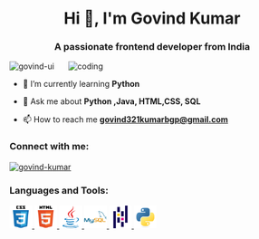 <h1 align="center">Hi 👋, I'm Govind Kumar</h1>
<h3 align="center">A passionate frontend developer from India</h3>
<img src="https://cdn.dribbble.com/users/1162077/screenshots/3848914/programmer.gif" alt="coding" align="right" width="400" >

<p align="left"> <img src="https://komarev.com/ghpvc/?username=govind-ui&label=Profile%20views&color=0e75b6&style=flat" alt="govind-ui" /> </p>

- 🌱 I’m currently learning **Python**

- 💬 Ask me about **Python ,Java, HTML,CSS, SQL**

- 📫 How to reach me **govind321kumarbgp@gmail.com**

<h3 align="left">Connect with me:</h3>
<p align="left">
<a href="https://linkedin.com/in/govind-kumar" target="blank"><img align="center" src="https://raw.githubusercontent.com/rahuldkjain/github-profile-readme-generator/master/src/images/icons/Social/linked-in-alt.svg" alt="govind-kumar" height="30" width="40" /></a>
</p>

<h3 align="left">Languages and Tools:</h3>
<p align="left"> <a href="https://www.w3schools.com/css/" target="_blank" rel="noreferrer"> <img src="https://raw.githubusercontent.com/devicons/devicon/master/icons/css3/css3-original-wordmark.svg" alt="css3" width="40" height="40"/> </a> <a href="https://www.w3.org/html/" target="_blank" rel="noreferrer"> <img src="https://raw.githubusercontent.com/devicons/devicon/master/icons/html5/html5-original-wordmark.svg" alt="html5" width="40" height="40"/> </a> <a href="https://www.java.com" target="_blank" rel="noreferrer"> <img src="https://raw.githubusercontent.com/devicons/devicon/master/icons/java/java-original.svg" alt="java" width="40" height="40"/> </a> <a href="https://www.mysql.com/" target="_blank" rel="noreferrer"> <img src="https://raw.githubusercontent.com/devicons/devicon/master/icons/mysql/mysql-original-wordmark.svg" alt="mysql" width="40" height="40"/> </a> <a href="https://pandas.pydata.org/" target="_blank" rel="noreferrer"> <img src="https://raw.githubusercontent.com/devicons/devicon/2ae2a900d2f041da66e950e4d48052658d850630/icons/pandas/pandas-original.svg" alt="pandas" width="40" height="40"/> </a> <a href="https://www.python.org" target="_blank" rel="noreferrer"> <img src="https://raw.githubusercontent.com/devicons/devicon/master/icons/python/python-original.svg" alt="python" width="40" height="40"/> </a> </p>
